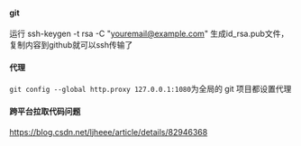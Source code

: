 #### git

运行 ssh-keygen -t rsa -C "youremail@example.com"  生成id_rsa.pub文件，复制内容到github就可以ssh传输了

#### 代理

`git config --global http.proxy 127.0.0.1:1080`为全局的 git 项目都设置代理

#### 跨平台拉取代码问题

https://blog.csdn.net/ljheee/article/details/82946368

